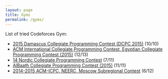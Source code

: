 ```yaml
---
layout: page
title: Gyms
permalink: /gyms/
---
```


List of tried Codeforces Gym:

- [2015 Damascus Collegiate Programming Contest (DCPC 2015)](https://github.com/anthony-huang/wan-panchi/tree/sensei/100883) (10/10)
- [ACM International Collegiate Programming Contest, Egyptian Collegiate Programming Contest (2015)](https://github.com/anthony-huang/wan-panchi/tree/sensei/100814) (12/13)
- [14 Nordic Collegiate Programming Contest](https://github.com/anthony-huang/wan-panchi/tree/sensei/100502) (7/11)
- [AlBaath Collegiate Programming Contest (2015)](https://github.com/anthony-huang/wan-panchi/tree/sensei/100947) (11/11)
- [2014-2015 ACM-ICPC, NEERC, Moscow Subregional Contest](https://github.com/anthony-huang/wan-panchi/tree/sensei/100519) (6/12)
